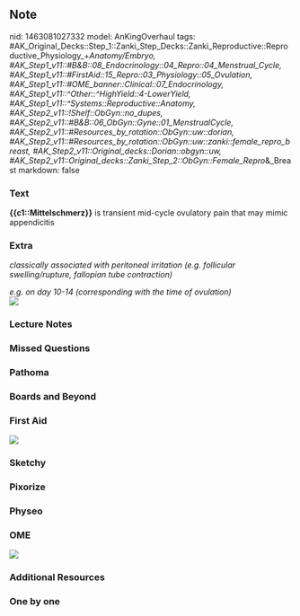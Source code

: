 ## Note
nid: 1463081027332
model: AnKingOverhaul
tags: #AK_Original_Decks::Step_1::Zanki_Step_Decks::Zanki_Reproductive::Reproductive_Physiology_+_Anatomy/Embryo, #AK_Step1_v11::#B&B::08_Endocrinology::04_Repro::04_Menstrual_Cycle, #AK_Step1_v11::#FirstAid::15_Repro::03_Physiology::05_Ovulation, #AK_Step1_v11::#OME_banner::Clinical::07_Endocrinology, #AK_Step1_v11::^Other::^HighYield::4-LowerYield, #AK_Step1_v11::^Systems::Reproductive::Anatomy, #AK_Step2_v11::!Shelf::ObGyn::no_dupes, #AK_Step2_v11::#B&B::06_ObGyn::Gyne::01_MenstrualCycle, #AK_Step2_v11::#Resources_by_rotation::ObGyn::uw::dorian, #AK_Step2_v11::#Resources_by_rotation::ObGyn::uw::zanki::female_repro_breast, #AK_Step2_v11::Original_decks::Dorian::obgyn::uw, #AK_Step2_v11::Original_decks::Zanki_Step_2::ObGyn::Female_Repro_&_Breast
markdown: false

### Text
<b>{{c1::Mittelschmerz}}</b> is transient mid-cycle ovulatory pain
that may mimic appendicitis

### Extra
<i>classically associated with peritoneal irritation (e.g.
follicular swelling/rupture, fallopian tube contraction)</i>
<div>
  <div>
    <i>e.g. on day 10-14 (corresponding with the time of
    ovulation)</i>
  </div>
  <div>
    <i><img src="gonna%20be%20a%20rough%20one.png"></i>
  </div>
</div>

### Lecture Notes


### Missed Questions


### Pathoma


### Boards and Beyond


### First Aid
<img src="tmpQxFTGm.png">

### Sketchy


### Pixorize


### Physeo


### OME
<div class="ome-widget">
  <a href=
  "https://onlinemeded.org/spa/endocrinology?ref=anki"><img src=
  "_OME_AnkiFlashcards_Topic_5.png"></a>
</div>

### Additional Resources


### One by one

